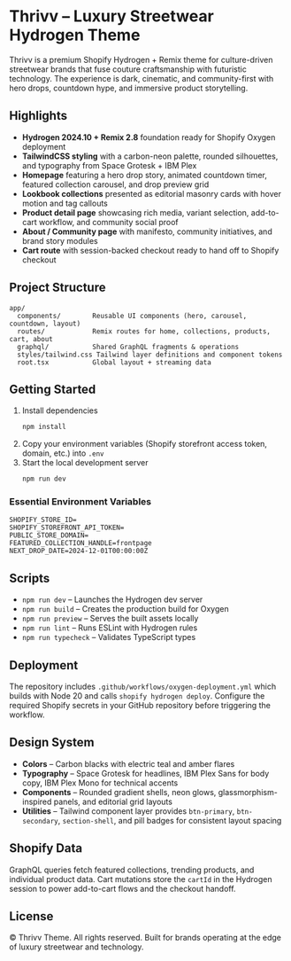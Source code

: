 # Thrivv – Luxury Streetwear Hydrogen Theme

Thrivv is a premium Shopify Hydrogen + Remix theme for culture-driven streetwear brands that fuse couture craftsmanship with futuristic technology. The experience is dark, cinematic, and community-first with hero drops, countdown hype, and immersive product storytelling.

## Highlights

- **Hydrogen 2024.10 + Remix 2.8** foundation ready for Shopify Oxygen deployment
- **TailwindCSS styling** with a carbon-neon palette, rounded silhouettes, and typography from Space Grotesk + IBM Plex
- **Homepage** featuring a hero drop story, animated countdown timer, featured collection carousel, and drop preview grid
- **Lookbook collections** presented as editorial masonry cards with hover motion and tag callouts
- **Product detail page** showcasing rich media, variant selection, add-to-cart workflow, and community social proof
- **About / Community page** with manifesto, community initiatives, and brand story modules
- **Cart route** with session-backed checkout ready to hand off to Shopify checkout

## Project Structure

```
app/
  components/        Reusable UI components (hero, carousel, countdown, layout)
  routes/            Remix routes for home, collections, products, cart, about
  graphql/           Shared GraphQL fragments & operations
  styles/tailwind.css Tailwind layer definitions and component tokens
  root.tsx           Global layout + streaming data
```

## Getting Started

1. Install dependencies
   ```bash
   npm install
   ```
2. Copy your environment variables (Shopify storefront access token, domain, etc.) into `.env`
3. Start the local development server
   ```bash
   npm run dev
   ```

### Essential Environment Variables

```
SHOPIFY_STORE_ID=
SHOPIFY_STOREFRONT_API_TOKEN=
PUBLIC_STORE_DOMAIN=
FEATURED_COLLECTION_HANDLE=frontpage
NEXT_DROP_DATE=2024-12-01T00:00:00Z
```

## Scripts

- `npm run dev` – Launches the Hydrogen dev server
- `npm run build` – Creates the production build for Oxygen
- `npm run preview` – Serves the built assets locally
- `npm run lint` – Runs ESLint with Hydrogen rules
- `npm run typecheck` – Validates TypeScript types

## Deployment

The repository includes `.github/workflows/oxygen-deployment.yml` which builds with Node 20 and calls `shopify hydrogen deploy`. Configure the required Shopify secrets in your GitHub repository before triggering the workflow.

## Design System

- **Colors** – Carbon blacks with electric teal and amber flares
- **Typography** – Space Grotesk for headlines, IBM Plex Sans for body copy, IBM Plex Mono for technical accents
- **Components** – Rounded gradient shells, neon glows, glassmorphism-inspired panels, and editorial grid layouts
- **Utilities** – Tailwind component layer provides `btn-primary`, `btn-secondary`, `section-shell`, and pill badges for consistent layout spacing

## Shopify Data

GraphQL queries fetch featured collections, trending products, and individual product data. Cart mutations store the `cartId` in the Hydrogen session to power add-to-cart flows and the checkout handoff.

## License

© Thrivv Theme. All rights reserved. Built for brands operating at the edge of luxury streetwear and technology.
